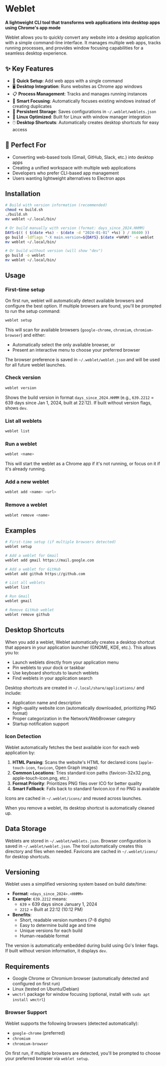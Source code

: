 # Weblet

**A lightweight CLI tool that transforms web applications into desktop apps using Chrome's app mode**

Weblet allows you to quickly convert any website into a desktop application with a simple command-line interface. It manages multiple web apps, tracks running processes, and provides window focusing capabilities for a seamless desktop experience.

## ✨ Key Features

- 🚀 **Quick Setup**: Add web apps with a single command
- 🖥️ **Desktop Integration**: Runs websites as Chrome app windows
- 📋 **Process Management**: Tracks and manages running instances
- 🎯 **Smart Focusing**: Automatically focuses existing windows instead of creating duplicates
- 💾 **Persistent Storage**: Saves configurations in `~/.weblet/weblets.json`
- 🐧 **Linux Optimized**: Built for Linux with window manager integration
- 🖱️ **Desktop Shortcuts**: Automatically creates desktop shortcuts for easy access

## 🎯 Perfect For

- Converting web-based tools (Gmail, GitHub, Slack, etc.) into desktop apps
- Creating a unified workspace with multiple web applications
- Developers who prefer CLI-based app management
- Users wanting lightweight alternatives to Electron apps

## Installation

```bash
# Build with version information (recommended)
chmod +x build.sh
./build.sh
mv weblet ~/.local/bin/

# Or build manually with version (format: days_since_2024.HHMM)
DAYS=$(( ( $(date +%s) - $(date -d "2024-01-01" +%s) ) / 86400 ))
go build -ldflags "-X main.version=${DAYS}.$(date +%H%M)" -o weblet
mv weblet ~/.local/bin/

# Or build without version (will show "dev")
go build -o weblet
mv weblet ~/.local/bin/
```

## Usage

### First-time setup
On first run, weblet will automatically detect available browsers and configure the best option. If multiple browsers are found, you'll be prompted to run the setup command:

```bash
weblet setup
```

This will scan for available browsers (`google-chrome`, `chromium`, `chromium-browser`) and either:
- Automatically select the only available browser, or
- Present an interactive menu to choose your preferred browser

The browser preference is saved in `~/.weblet/weblet.json` and will be used for all future weblet launches.

### Check version
```bash
weblet version
```
Shows the build version in format `days_since_2024.HHMM` (e.g., `639.2212` = 639 days since Jan 1, 2024, built at 22:12). If built without version flags, shows `dev`.

### List all weblets
```bash
weblet list
```

### Run a weblet
```bash
weblet <name>
```
This will start the weblet as a Chrome app if it's not running, or focus on it if it's already running.

### Add a new weblet
```bash
weblet add <name> <url>
```

### Remove a weblet
```bash
weblet remove <name>
```

## Examples

```bash
# First-time setup (if multiple browsers detected)
weblet setup

# Add a weblet for Gmail
weblet add gmail https://mail.google.com

# Add a weblet for GitHub
weblet add github https://github.com

# List all weblets
weblet list

# Run Gmail
weblet gmail

# Remove GitHub weblet
weblet remove github
```

## Desktop Shortcuts

When you add a weblet, Weblet automatically creates a desktop shortcut that appears in your application launcher (GNOME, KDE, etc.). This allows you to:

- Launch weblets directly from your application menu
- Pin weblets to your dock or taskbar
- Use keyboard shortcuts to launch weblets
- Find weblets in your application search

Desktop shortcuts are created in `~/.local/share/applications/` and include:
- Application name and description
- High-quality website icon (automatically downloaded, prioritizing PNG format)
- Proper categorization in the Network/WebBrowser category
- Startup notification support

### Icon Detection

Weblet automatically fetches the best available icon for each web application by:
1. **HTML Parsing**: Scans the website's HTML for declared icons (`apple-touch-icon`, `favicon`, Open Graph images)
2. **Common Locations**: Tries standard icon paths (favicon-32x32.png, apple-touch-icon.png, etc.)
3. **Format Priority**: Prioritizes PNG files over ICO for better quality
4. **Smart Fallback**: Falls back to standard favicon.ico if no PNG is available

Icons are cached in `~/.weblet/icons/` and reused across launches.

When you remove a weblet, its desktop shortcut is automatically cleaned up.

## Data Storage

Weblets are stored in `~/.weblet/weblets.json`. Browser configuration is saved in `~/.weblet/weblet.json`. The tool automatically creates this directory and files when needed. Favicons are cached in `~/.weblet/icons/` for desktop shortcuts.

## Versioning

Weblet uses a simplified versioning system based on build date/time:

- **Format**: `<days_since_2024>.<HHMM>`
- **Example**: `639.2212` means:
  - `639` = 639 days since January 1, 2024
  - `2212` = Built at 22:12 (10:12 PM)
- **Benefits**: 
  - Short, readable version numbers (7-8 digits)
  - Easy to determine build age and time
  - Unique versions for each build
  - Human-readable format

The version is automatically embedded during build using Go's linker flags. If built without version information, it displays `dev`.

## Requirements

- Google Chrome or Chromium browser (automatically detected and configured on first run)
- Linux (tested on Ubuntu/Debian)
- `wmctrl` package for window focusing (optional, install with `sudo apt install wmctrl`)

### Browser Support
Weblet supports the following browsers (detected automatically):
- `google-chrome` (preferred)
- `chromium`
- `chromium-browser`

On first run, if multiple browsers are detected, you'll be prompted to choose your preferred browser via `weblet setup`.

